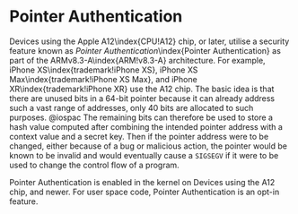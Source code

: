 # Pointer Authentication

Devices using the Apple A12\index{CPU!A12} chip, or later, utilise a security feature known as _Pointer Authentication_\index{Pointer Authentication} as part of the ARMv8.3-A\index{ARM!v8.3-A} architecture.  For example, iPhone XS\index{trademark!iPhone XS}, iPhone XS Max\index{trademark!iPhone XS Max}, and iPhone XR\index{trademark!iPhone XR} use the A12 chip.  The basic idea is that there are unused bits in a 64-bit pointer because it can already address such a vast range of addresses, only 40 bits are allocated to such purposes. @iospac  The remaining bits can therefore be used to store a hash value computed after combining the intended pointer address with a context value and a secret key.  Then if the pointer address were to be changed, either because of a bug or malicious action, the pointer would be known to be invalid and would eventually cause a `SIGSEGV` if it were to be used to change the control flow of a program.

Pointer Authentication is enabled in the kernel on Devices using the A12 chip, and newer.  For user space code, Pointer Authentication is an opt-in feature.
